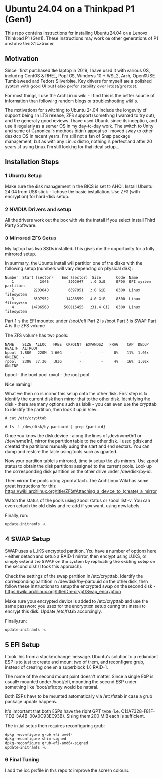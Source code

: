 # Ubuntu 24.04 on a Thinkpad P1 (Gen1)

This repo contains instructions for installing Ubuntu 24.04 on a Lenovo Thinkpad P1 (Gen1). These instructions may work on other generations of P1 and also the X1 Extreme. 

## Motivation

Since I first purchased the laptop in 2019, I have used it with various OS, including CentOS & RHEL, Pop! OS, Windows 10 + WSL2, Arch, OpenSUSE Tumbleweed and Fedora Silverblue. Key drivers for myself are a polished system with good UI but I also prefer stability over latest/greatest.

For most things, I use the ArchLinux wiki - I find this is the better source of information than following random blogs or troubleshooting wiki's.

The motivations for switching to Ubuntu 24.04 include the longevity of support being an LTS release, ZFS support (something I wanted to try out), and the generally good reviews. I have used Ubuntu since its inception, and use it regularly as a server OS in my day-to-day work. The switch to Unity and some of Canonical's methods didn't appeal so I moved away to other desktop OS in recent years. I'm still not a fan of Snap package management, but as with any Linux distro, nothing is perfect and after 20 years of using Linux I'm still looking for that ideal setup...

## Installation Steps

### 1 Ubuntu Setup
Make sure the disk management in the BIOS is set to AHCI. Install Ubuntu 24.04 from USB stick - I chose the basic installation. Use ZFS (with encryption) for hard-disk setup.

### 2 NVIDIA Drivers and setup

All the drivers work out the box with via the install if you select Install Third Party Software.

### 3 Mirrored ZFS Setup

My laptop has two SSDs installed. This gives me the opportunity for a fully mirrored setup.

In summary, the Ubuntu install will partition one of the disks with the following setup (numbers will vary depending on physical disk):

```
Number  Start (sector)    End (sector)  Size       Code  Name
   1            2048         2203647   1.0 GiB     EF00  EFI system partition
   2         2203648         6397951   2.0 GiB     8300  Linux filesystem
   3         6397952        14786559   4.0 GiB     8300  Linux filesystem
   4        14786560       500115455   231.4 GiB   8300  Linux filesystem
```

Part 1 is the EFI mounted under /boot/efi
Part 2 is /boot
Part 3 is SWAP
Part 4 is the ZFS volume

The ZFS volume has two pools:

```
NAME    SIZE  ALLOC   FREE  CKPOINT  EXPANDSZ   FRAG    CAP  DEDUP    HEALTH  ALTROOT
bpool  1.88G   220M  1.66G        -         -     0%    11%  1.00x    ONLINE  -
rpool   230G  37.3G   193G        -         -     4%    16%  1.00x    ONLINE  -
```

bpool - the boot pool
rpool - the root pool 

Nice naming!

What we then do is mirror this setup onto the other disk. First step is to identify the current disk then mirror that to the other disk. Identifying the disk - there are many options such as lsblk - you can even use the crypttab to identify the partition, then look it up in /dev:

```
# cat /etc/crypttab

# ls -l /dev/disk/by-partuuid | grep {partuid}
```

Once you know the disk device - along the lines of /dev/nvme0n1 or /dev/nvme1n1, mirror the partition table to the other disk. I used gdisk and created the partitions manually using the start and end sectors. You can dump and restore the table using tools such as gparted.

Now your partition table is mirrored, time to setup the zfs mirrors. Use zpool status to obtain the disk partitions assigned to the current pools. Look up the corresponding disk partition on the other drive under /dev/disk/by-id.

Then mirror the pools using zpool attach. The ArchLinux Wiki has some great instructions for this: https://wiki.archlinux.org/title/ZFS#Attaching_a_device_to_(create)_a_mirror

Watch the status of the pools using zpool status or zpool list -v. You can even detach the old disks and re-add if you want, using new labels. 

Finally, run:
```
update-initramfs -u
```


## 4 SWAP Setup

SWAP uses a LUKS encrypted partition. You have a number of options here - either detach and setup a RAID-1 mirror, then encrypt using LUKS, or simply extend the SWAP on the system by replicating the existing setup on the second disk (I took this approach). 

Check the settings of the swap partition in /etc/crypttab. Identify the corresponding partition in /dev/disk/by-partuuid on the other disk, then follow these instructions to setup the encrypted swap on the second disk - https://wiki.archlinux.org/title/Dm-crypt/Swap_encryption

Make sure your encrypted device is added to /etc/crypttab and use the same password you used for the encryption setup during the install to encrypt this disk. Update /etc/fstab accordingly. 

Finally,run:
```
update-initramfs -u
```

## 5 EFI Setup

I took this from a stackexchange message.  Ubuntu's solution to a redundant ESP is to just to create and mount two of them, and reconfigure grub, instead of creating one on a superblock 1.0 RAID-1.

The name of the second mount point doesn't matter. Since a single ESP is usually mounted under /boot/efi, mounting the second ESP under something like /boot/eficopy would be natural.

Both ESPs have to be mounted automatically via /etc/fstab in case a grub package update happens.

It's important that both ESPs have the right GPT type (i.e. C12A7328-F81F-11D2-BA4B-00A0C93EC93B). Sizing them 200 MiB each is sufficient.

The initial setup then requires reconfiguring grub:

```
dpkg-reconfigure grub-efi-amd64
dpkg-reconfigure shim-signed
dpkg-reconfigure grub-efi-amd64-signed
update-initramfs -u
```

### 6 Final Tuning

I add the icc profile in this repo to improve the screen colours. 


